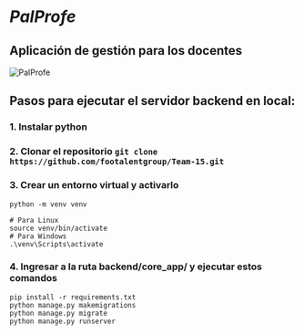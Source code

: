 # *PalProfe* 

## Aplicación de gestión para los docentes

![PalProfe](https://i.gyazo.com/fe4201e853d71e7abdb453caf96ddf1a.png)

## Pasos para ejecutar el servidor backend en local:
### 1. Instalar python
### 2. Clonar el repositorio `git clone https://github.com/footalentgroup/Team-15.git`
### 3. Crear un entorno virtual y activarlo
```
python -m venv venv

# Para Linux
source venv/bin/activate
# Para Windows
.\venv\Scripts\activate
```

### 4. Ingresar a la ruta backend/core_app/ y ejecutar estos comandos
```
pip install -r requirements.txt
python manage.py makemigrations
python manage.py migrate
python manage.py runserver
```
